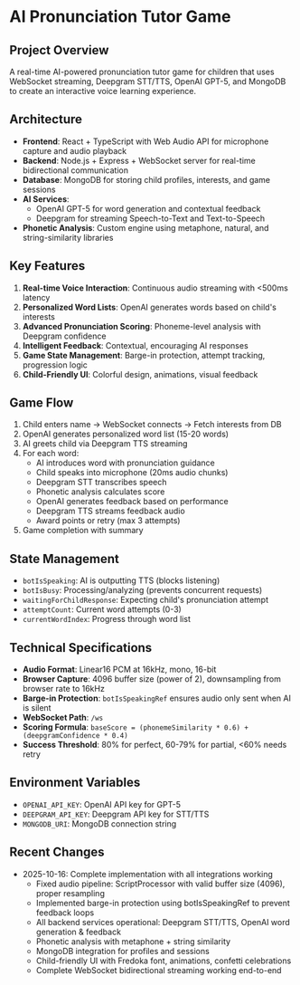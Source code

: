 # AI Pronunciation Tutor Game

## Project Overview
A real-time AI-powered pronunciation tutor game for children that uses WebSocket streaming, Deepgram STT/TTS, OpenAI GPT-5, and MongoDB to create an interactive voice learning experience.

## Architecture
- **Frontend**: React + TypeScript with Web Audio API for microphone capture and audio playback
- **Backend**: Node.js + Express + WebSocket server for real-time bidirectional communication
- **Database**: MongoDB for storing child profiles, interests, and game sessions
- **AI Services**: 
  - OpenAI GPT-5 for word generation and contextual feedback
  - Deepgram for streaming Speech-to-Text and Text-to-Speech
- **Phonetic Analysis**: Custom engine using metaphone, natural, and string-similarity libraries

## Key Features
1. **Real-time Voice Interaction**: Continuous audio streaming with <500ms latency
2. **Personalized Word Lists**: OpenAI generates words based on child's interests
3. **Advanced Pronunciation Scoring**: Phoneme-level analysis with Deepgram confidence
4. **Intelligent Feedback**: Contextual, encouraging AI responses
5. **Game State Management**: Barge-in protection, attempt tracking, progression logic
6. **Child-Friendly UI**: Colorful design, animations, visual feedback

## Game Flow
1. Child enters name → WebSocket connects → Fetch interests from DB
2. OpenAI generates personalized word list (15-20 words)
3. AI greets child via Deepgram TTS streaming
4. For each word:
   - AI introduces word with pronunciation guidance
   - Child speaks into microphone (20ms audio chunks)
   - Deepgram STT transcribes speech
   - Phonetic analysis calculates score
   - OpenAI generates feedback based on performance
   - Deepgram TTS streams feedback audio
   - Award points or retry (max 3 attempts)
5. Game completion with summary

## State Management
- `botIsSpeaking`: AI is outputting TTS (blocks listening)
- `botIsBusy`: Processing/analyzing (prevents concurrent requests)
- `waitingForChildResponse`: Expecting child's pronunciation attempt
- `attemptCount`: Current word attempts (0-3)
- `currentWordIndex`: Progress through word list

## Technical Specifications
- **Audio Format**: Linear16 PCM at 16kHz, mono, 16-bit
- **Browser Capture**: 4096 buffer size (power of 2), downsampling from browser rate to 16kHz
- **Barge-in Protection**: `botIsSpeakingRef` ensures audio only sent when AI is silent
- **WebSocket Path**: `/ws`
- **Scoring Formula**: `baseScore = (phonemeSimilarity * 0.6) + (deepgramConfidence * 0.4)`
- **Success Threshold**: 80% for perfect, 60-79% for partial, <60% needs retry

## Environment Variables
- `OPENAI_API_KEY`: OpenAI API key for GPT-5
- `DEEPGRAM_API_KEY`: Deepgram API key for STT/TTS
- `MONGODB_URI`: MongoDB connection string

## Recent Changes
- 2025-10-16: Complete implementation with all integrations working
  - Fixed audio pipeline: ScriptProcessor with valid buffer size (4096), proper resampling
  - Implemented barge-in protection using botIsSpeakingRef to prevent feedback loops
  - All backend services operational: Deepgram STT/TTS, OpenAI word generation & feedback
  - Phonetic analysis with metaphone + string similarity
  - MongoDB integration for profiles and sessions
  - Child-friendly UI with Fredoka font, animations, confetti celebrations
  - Complete WebSocket bidirectional streaming working end-to-end
